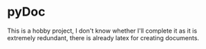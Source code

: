 # pyDoc
 This is a hobby project, I don't know whether I'll complete it as it is extremely redundant, there is already latex for creating documents.